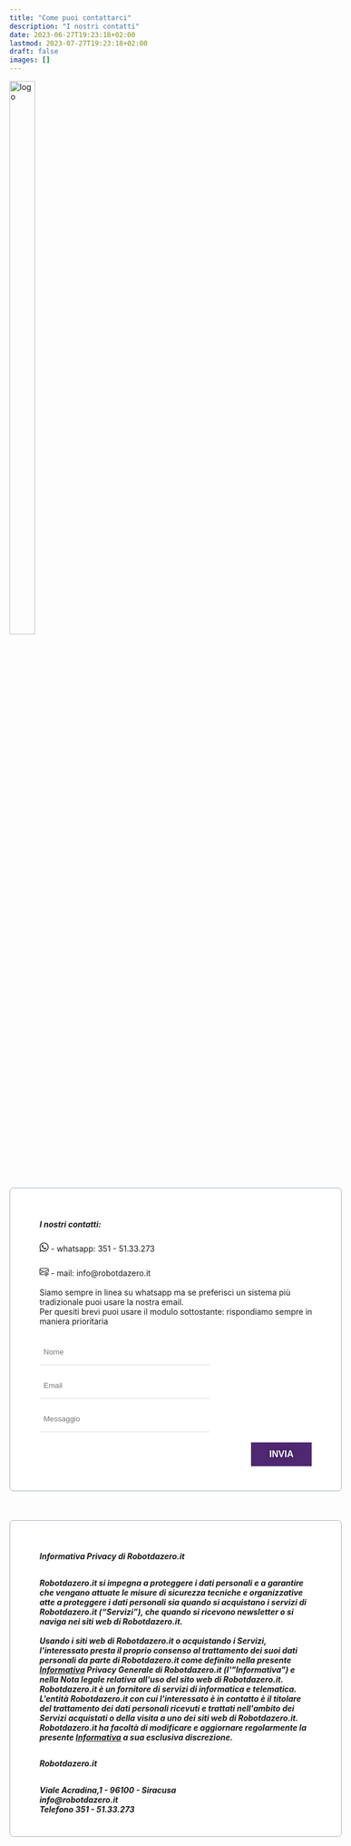```yaml
---
title: "Come puoi contattarci"
description: "I nostri contatti"
date: 2023-06-27T19:23:18+02:00
lastmod: 2023-07-27T19:23:18+02:00
draft: false
images: []
---
```




<style>
   .lead {
   padding-top:    5px;
   padding-bottom: 5px;
   padding-right: 10px;
   padding-left:  12px;
   }
   h5 {
   font-weight: 700;
   }
   h3 {
   text-transform: uppercase;
   color: #5f7c57;
   }
   .bz-form {width: 684px; margin: 200px auto 0; }
   .bz-container {
   width: 100%;
   background-color: #fff;
   padding: 30px 40px 20px;
   border-radius: 7px;
   border: 1px solid #a4b1c1;
   }
   .bz-btmmargin {
   margin-bottom: 14px !important;
   }
   .bz-topmargin {
   margin-top: 6px !important;
   }
   .bz-left {float: left; width: 49%; padding-right: 2%; min-width: 300px;}
   .bz-right {float: left; width: 49%; min-width: 300px;}
   .bz-clear {clear: both;}
   input[type='text'], input[type='email'] {
   box-sizing: border-box;
   -webkit-box-sizing: border-box;
   -moz-box-sizing: border-box;
   outline: 0;
   display: block;
   width: 100%;
   padding: 7px;
   border: 0;
   border-bottom: 1px solid #ddd;
   background: transparent;
   margin-bottom: 10px;
   height: 45px;
   }
   input[type='submit'] {
   float: right;
   background-color: #007D7E;
   border: none;
   color: white;
   font-size: 18px;
   text-transform: uppercase;
   font-weight: 700;
   text-shadow: 0 0 10px rgba(0, 0, 0, 0.40);
   padding: 12px 32px;
   text-align: center;
   text-decoration: none;
   display: inline-block;
   font-size: 16px;
   margin: 4px 2px;
   cursor: pointer;
   }
   /* input[type='submit']:hover {
   background-color: #000000;
   } */
   @media only screen and (max-width: 600px) {
   .bz-container {padding: 10px;}
   .bz-form {width: 100%;}
   .bz-left, .bz-right { width: 100%; padding: 0 10px;}
   input[type='submit'] {margin-left: 10px;}
   }
</style>


<img width="30%" height="50%" class="x figure-img img-fluid lazyload blur-up" src="/112.svg" alt="logo">
<div class="bz-container">
   <h5 class="bz-btmmargin lead"><strong>I nostri contatti:</strong></h5>
   <p class="lead">
      <svg xmlns="http://www.w3.org/2000/svg" width="16" height="16" fill="currentColor" class="bi bi-whatsapp" viewBox="0 0 16 16">
         <path d="M13.601 2.326A7.854 7.854 0 0 0 7.994 0C3.627 0 .068 3.558.064 7.926c0 1.399.366 2.76 1.057 3.965L0 16l4.204-1.102a7.933 7.933 0 0 0 3.79.965h.004c4.368 0 7.926-3.558 7.93-7.93A7.898 7.898 0 0 0 13.6 2.326zM7.994 14.521a6.573 6.573 0 0 1-3.356-.92l-.24-.144-2.494.654.666-2.433-.156-.251a6.56 6.56 0 0 1-1.007-3.505c0-3.626 2.957-6.584 6.591-6.584a6.56 6.56 0 0 1 4.66 1.931 6.557 6.557 0 0 1 1.928 4.66c-.004 3.639-2.961 6.592-6.592 6.592zm3.615-4.934c-.197-.099-1.17-.578-1.353-.646-.182-.065-.315-.099-.445.099-.133.197-.513.646-.627.775-.114.133-.232.148-.43.05-.197-.1-.836-.308-1.592-.985-.59-.525-.985-1.175-1.103-1.372-.114-.198-.011-.304.088-.403.087-.088.197-.232.296-.346.1-.114.133-.198.198-.33.065-.134.034-.248-.015-.347-.05-.099-.445-1.076-.612-1.47-.16-.389-.323-.335-.445-.34-.114-.007-.247-.007-.38-.007a.729.729 0 0 0-.529.247c-.182.198-.691.677-.691 1.654 0 .977.71 1.916.81 2.049.098.133 1.394 2.132 3.383 2.992.47.205.84.326 1.129.418.475.152.904.129 1.246.08.38-.058 1.171-.48 1.338-.943.164-.464.164-.86.114-.943-.049-.084-.182-.133-.38-.232z"/>
      </svg>
      - whatsapp: 351 - 51.33.273
   </p>
   <p class="lead">
      <svg xmlns="http://www.w3.org/2000/svg" width="16" height="16" fill="currentColor" class="bi bi-envelope-at" viewBox="0 0 16 16">
         <path d="M2 2a2 2 0 0 0-2 2v8.01A2 2 0 0 0 2 14h5.5a.5.5 0 0 0 0-1H2a1 1 0 0 1-.966-.741l5.64-3.471L8 9.583l7-4.2V8.5a.5.5 0 0 0 1 0V4a2 2 0 0 0-2-2H2Zm3.708 6.208L1 11.105V5.383l4.708 2.825ZM1 4.217V4a1 1 0 0 1 1-1h12a1 1 0 0 1 1 1v.217l-7 4.2-7-4.2Z"/>
         <path d="M14.247 14.269c1.01 0 1.587-.857 1.587-2.025v-.21C15.834 10.43 14.64 9 12.52 9h-.035C10.42 9 9 10.36 9 12.432v.214C9 14.82 10.438 16 12.358 16h.044c.594 0 1.018-.074 1.237-.175v-.73c-.245.11-.673.18-1.18.18h-.044c-1.334 0-2.571-.788-2.571-2.655v-.157c0-1.657 1.058-2.724 2.64-2.724h.04c1.535 0 2.484 1.05 2.484 2.326v.118c0 .975-.324 1.39-.639 1.39-.232 0-.41-.148-.41-.42v-2.19h-.906v.569h-.03c-.084-.298-.368-.63-.954-.63-.778 0-1.259.555-1.259 1.4v.528c0 .892.49 1.434 1.26 1.434.471 0 .896-.227 1.014-.643h.043c.118.42.617.648 1.12.648Zm-2.453-1.588v-.227c0-.546.227-.791.573-.791.297 0 .572.192.572.708v.367c0 .573-.253.744-.564.744-.354 0-.581-.215-.581-.8Z"/>
      </svg>
      - mail: info@robotdazero.it
      <br>
      <br>
      Siamo sempre in linea su whatsapp ma se preferisci un sistema più tradizionale puoi usare la nostra email.  <br> Per quesiti brevi puoi usare il modulo sottostante: rispondiamo sempre in maniera prioritaria
   </p>
   <div class="lead">
      <form action="https://formspree.io/f/xyybpbln" method="POST">
         <div class="bz-left">
            <input type="hidden" name="_language" value="it"/>
            <input class="bz-btmmargin" type="text" id="name" placeholder="Nome"/>
            <input class="bz-btmmargin" type="email" name="email" id="email" placeholder="Email" required/>
            <input class="bz-btmmargin" type="text" id="messaggio"  name="message" placeholder="Messaggio" required/>
         </div>
         <div class="bz-clear"></div>
         <input style="background-color: #4F2872;" class="btn btn-primary btn-lg px-4 mb-2" type="submit" value="Invia">
         <div class="bz-clear"></div>
      </form>
   </div>
</div>

<br>
<br>
<br>

<div class="bz-container">
   <h5 class="bz-btmmargin lead"><strong>Informativa Privacy di Robotdazero.it</strong></h5>
   <h5 class="bz-btmmargin lead">
      Robotdazero.it si impegna a proteggere i dati personali e a garantire che vengano attuate le misure di sicurezza tecniche e organizzative atte a proteggere i dati personali sia quando si acquistano i servizi di Robotdazero.it (“Servizi”), che quando si ricevono newsletter o si naviga nei siti web di Robotdazero.it.
      <br>
      <br>
      Usando i siti web di Robotdazero.it o acquistando i Servizi, l'interessato presta il proprio consenso al trattamento dei suoi dati personali da parte di Robotdazero.it come definito nella presente <a href="https://www.Robotdazero.it/privacy/" target="_blank" rel="noopener">Informativa</a> Privacy Generale di Robotdazero.it (l'"Informativa") e nella Nota legale relativa all'uso del sito web di Robotdazero.it.
      Robotdazero.it è un fornitore di servizi di informatica e telematica. L'entità Robotdazero.it con cui l'interessato è in contatto è il titolare del trattamento dei dati personali ricevuti e trattati nell'ambito dei Servizi acquistati o della visita a uno dei siti web di Robotdazero.it. 
      Robotdazero.it ha facoltà di modificare e aggiornare regolarmente la presente <a href="https://www.Robotdazero.it/privacy/" target="_blank" rel="noopener">Informativa</a> a sua esclusiva discrezione.
      <br>
   </h5>
   <h5 class="bz-btmmargin lead"><strong>Robotdazero.it</strong></h5>
   <h5 class="bz-btmmargin lead">
      Viale Acradina,1 - 96100 - Siracusa
      <br>
      info@robotdazero.it
      <br>
      Telefono 351 - 51.33.273
      <br>
   </h5>
</div>

<br>
<br>
<br>
